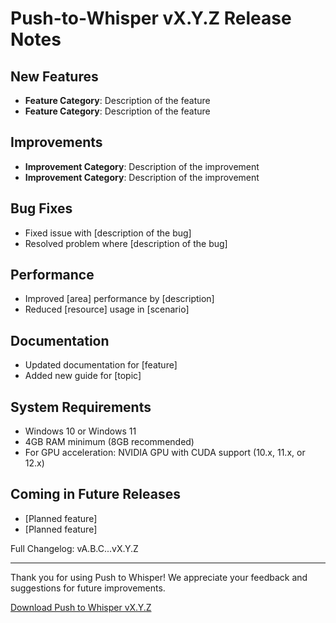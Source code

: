 # Push-to-Whisper vX.Y.Z Release Notes

## New Features
- **Feature Category**: Description of the feature
- **Feature Category**: Description of the feature

## Improvements
- **Improvement Category**: Description of the improvement
- **Improvement Category**: Description of the improvement

## Bug Fixes
- Fixed issue with [description of the bug]
- Resolved problem where [description of the bug]

## Performance
- Improved [area] performance by [description]
- Reduced [resource] usage in [scenario]

## Documentation
- Updated documentation for [feature]
- Added new guide for [topic]

## System Requirements
- Windows 10 or Windows 11
- 4GB RAM minimum (8GB recommended)
- For GPU acceleration: NVIDIA GPU with CUDA support (10.x, 11.x, or 12.x)

## Coming in Future Releases
- [Planned feature]
- [Planned feature]

Full Changelog: vA.B.C...vX.Y.Z

---

Thank you for using Push to Whisper! We appreciate your feedback and suggestions for future improvements.

[Download Push to Whisper vX.Y.Z](https://github.com/independint-pty-ltd/push-to-whisper/releases/tag/vX.Y.Z) 